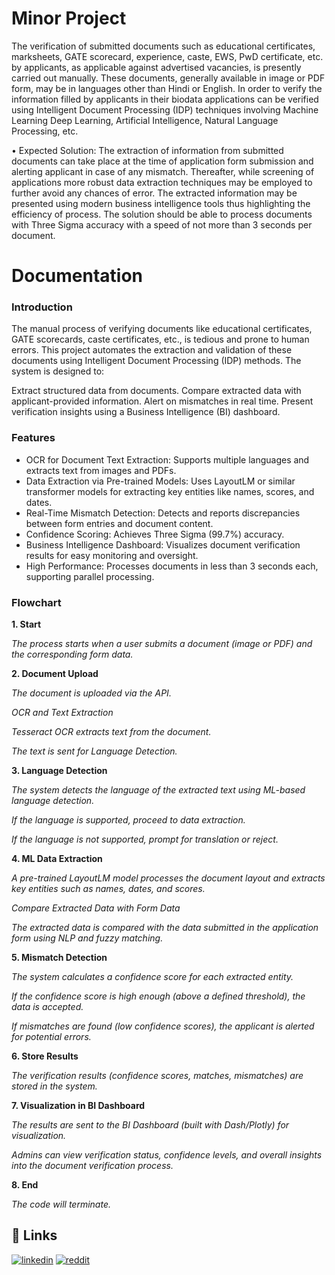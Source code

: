 # Minor Project

The verification of submitted documents such as educational certificates, marksheets, GATE scorecard, experience, caste, EWS, PwD certificate, etc. by applicants, as applicable against advertised vacancies, is presently carried out manually. These documents, generally available in image or PDF form, may be in languages other than Hindi or English. In order to verify the information filled by applicants in their biodata applications can be verified using Intelligent Document Processing (IDP) techniques involving Machine Learning Deep Learning, Artificial Intelligence, Natural Language Processing, etc. 

• Expected Solution: The extraction of information from submitted documents can take place at the time of application form submission and alerting applicant in case of any mismatch. Thereafter, while screening of applications more robust data extraction techniques may be employed to further avoid any chances of error. The extracted information may be presented using modern business intelligence tools thus highlighting the efficiency of process. The solution should be able to process documents with Three Sigma accuracy with a speed of not more than 3 seconds per document.


# Documentation

### Introduction

The manual process of verifying documents like educational certificates, GATE scorecards, caste certificates, etc., is tedious and prone to human errors. This project automates the extraction and validation of these documents using Intelligent Document Processing (IDP) methods. The system is designed to:

Extract structured data from documents.
Compare extracted data with applicant-provided information.
Alert on mismatches in real time.
Present verification insights using a Business Intelligence (BI) dashboard.

### Features
- OCR for Document Text Extraction: Supports multiple languages and extracts text from images and PDFs.
- Data Extraction via Pre-trained Models: Uses LayoutLM or similar transformer models for extracting key entities like names, scores, and dates.
- Real-Time Mismatch Detection: Detects and reports discrepancies between form entries and document content.
- Confidence Scoring: Achieves Three Sigma (99.7%) accuracy.
- Business Intelligence Dashboard: Visualizes document verification results for easy monitoring and oversight.
- High Performance: Processes documents in less than 3 seconds each, supporting parallel processing.

### Flowchart
**1. Start**

*The process starts when a user submits a document (image or PDF) and the corresponding form data.*

**2. Document Upload**

*The document is uploaded via the API.*

*OCR and Text Extraction*

*Tesseract OCR extracts text from the document.*

*The text is sent for Language Detection.*

**3. Language Detection**

*The system detects the language of the extracted text using    ML-based language detection.*

*If the language is supported, proceed to data extraction.*

*If the language is not supported, prompt for translation or reject.*
    
**4. ML Data Extraction**

*A pre-trained LayoutLM model processes the document layout and extracts key entities such as names, dates, and scores.*

*Compare Extracted Data with Form Data*

*The extracted data is compared with the data submitted in the application form using NLP and fuzzy matching.*
    
**5. Mismatch Detection**

*The system calculates a confidence score for each extracted entity.*

*If the confidence score is high enough (above a defined threshold), the data is accepted.*

*If mismatches are found (low confidence scores), the applicant is alerted for potential errors.*
    
**6. Store Results**

*The verification results (confidence scores, matches, mismatches) are stored in the system.*

**7. Visualization in BI Dashboard**

*The results are sent to the BI Dashboard (built with Dash/Plotly) for visualization.*

*Admins can view verification status, confidence levels, and overall insights into the document verification process.*

**8. End**

*The code will terminate.*

## 🔗 Links
[![linkedin](https://img.shields.io/badge/linkedin-0A66C2?style=for-the-badge&logo=linkedin&logoColor=white)](https://www.linkedin.com/in/divyanshu-tiwari-b207b4225/)
[![reddit](https://img.shields.io/badge/reddit-1DA1F2?style=for-the-badge&logo=twitter&logoColor=white)](https://www.reddit.com/user/Voldemort_Who/)